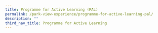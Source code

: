 ```yaml
---
title: Programme for Active Learning (PAL)
permalink: /park-view-experience/programme-for-active-learning-pal/
description: ""
third_nav_title: Programme for Active Learning
---
```

